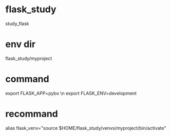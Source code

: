 # flask_study
study_flask



# env dir
flask_study/myproject

# command
export FLASK_APP=pybo \n
export FLASK_ENV=development

# recommand
alias flask_venv="source $HOME/flask_study/venvs/myproject/bin/activate"
